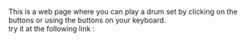 This is a web page where you can play a drum set by clicking on the buttons or using the buttons on your keyboard. 
<br>
try it at the following link :
